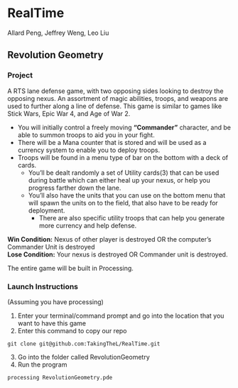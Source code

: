 # RealTime
Allard Peng, Jeffrey Weng, Leo Liu

## Revolution Geometry

### Project
A RTS lane defense game, with two opposing sides looking to destroy the opposing nexus. An assortment of magic abilities, troops, and weapons are used to further along a line of defense. This game is similar to games like Stick Wars, Epic War 4, and Age of War 2. 

* You will initially control a freely moving **“Commander”** character, and be able to summon troops to aid you in your fight. 
* There will be a Mana counter that is stored and will be used as a currency system to enable you to deploy troops. 
* Troops will be found in a menu type of bar on the bottom with a deck of cards. 
  * You’ll be dealt randomly a set of Utility cards(3) that can be used during battle which can either heal up your nexus, or help you progress farther down the lane. 
  * You’ll also have the units that you can use on the bottom menu that will spawn the units on to the field, that also have to be ready for deployment. 
    * There are also specific utility troops that can help you generate more currency and help defense. 
 
**Win Condition:** Nexus of other player is destroyed OR the computer’s Commander Unit is destroyed </br>
**Lose Condition:** Your nexus is destroyed OR Commander unit is destroyed.

The entire game will be built in Processing.

### Launch Instructions
(Assuming you have processing)
1. Enter your terminal/command prompt and go into the location that you want to have this game
2. Enter this command to copy our repo
```
git clone git@github.com:TakingTheL/RealTime.git
```
3. Go into the folder called RevolutionGeometry
4. Run the program
```
processing RevolutionGeometry.pde
```
